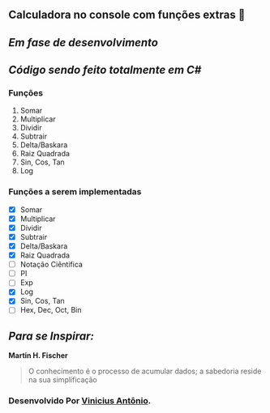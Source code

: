 ## **Calculadora no console com funções extras** :cowboy_hat_face:

## *Em fase de desenvolvimento*

## *Código sendo feito totalmente em C#*

### Funções

1. Somar
2. Multiplicar
3. Dividir
4. Subtrair
5. Delta/Baskara
6. Raiz Quadrada
7. Sin, Cos, Tan
8. Log

### Funções a serem implementadas

- [x] Somar
- [x] Multiplicar
- [x] Dividir
- [x] Subtrair
- [x] Delta/Baskara
- [x] Raiz Quadrada
- [ ] Notação Ciêntifica
- [ ] PI
- [ ] Exp
- [x] Log
- [x] Sin, Cos, Tan
- [ ] Hex, Dec, Oct, Bin

## *Para se Inspirar:*

**Martin H. Fischer**

> O conhecimento é o processo de acumular dados; a sabedoria reside na sua simplificação



### Desenvolvido Por [Vinicius Antônio](https://www.linkedin.com/in/vinicius-antônio-lima-da-silva-b54614171/).





